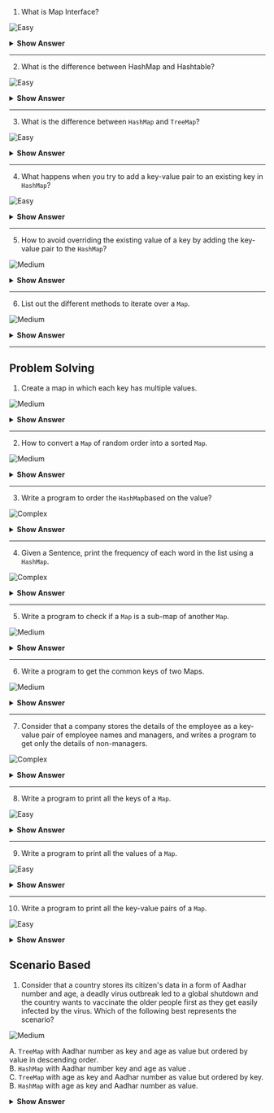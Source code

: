 1. What is Map Interface?

![Easy](https://github.com/revaturelabs/interviewquestions/blob/dev/ComplexityTags/simple%20(2).svg)

<details>
<summary><b>Show Answer</b></summary>
<blockquote>

- `Map` is an object that stores key and value pairs.
- `Map` doesn't store duplicate values and one key can have at most one value

</blockquote>

</details>

---

2. What is the difference between HashMap and Hashtable?

![Easy](https://github.com/revaturelabs/interviewquestions/blob/dev/ComplexityTags/simple%20(2).svg)

<details>

<summary><b>Show Answer</b></summary>

HashMap and Hashtable both are used to store data in key and value form. Both are using hashing technique to store unique keys.

|Sl.No|HashMap                |Hashtable                                         |
|-----|-----------------------|--------------------------------------------------|
| 01. |HashMap is **non synchronized**. It is not-thread safe and can't be shared between many threads without proper synchronization code.|Hashtable is **synchronized**. It is thread-safe and can be shared with many threads.|
| 02. |HashMap allows one null key and multiple null values.|Hashtable doesn't allow any null key or value.|
| 03. |HashMap is a new class introduced in JDK 1.2.|Hashtable is a legacy class.|
| 04. |HashMap is fast.       |Hashtable is slow.|
| 05. |HashMap is traversed by Iterator.    |Hashtable is traversed by Enumerator and Iterator.|
| 06. |HashMap<K, V> hm = new HashMap<K, V>() |Hashtable<K, V> ht = new Hashtable<K, V>()|

</details>

---
3. What is the difference between `HashMap` and `TreeMap`?
    
![Easy](https://github.com/revaturelabs/interviewquestions/blob/dev/ComplexityTags/simple%20(2).svg)

<details>

<summary><b>Show Answer</b></summary>


Java `HashMap` and `TreeMap` both are classes of the Java Collections framework. Java Map implementation usually acts as a bucketed hash table. When buckets get too large, they get transformed into nodes of TreeNodes, each structured similarly to those in java.util.TreeMap.

|HashMap                           |TreeMap                           |
|----------------------------------|----------------------------------|
|Java `HashMap` is a hashtable-based implementation of Map interface.|Java `TreeMap` is a Tree structure-based implementation of `Map` interface.|
|`HashMap` implements `Map`, Cloneable, and Serializable interface.|`TreeMap` implements NavigableMap, Cloneable, and Serializable interface.|
|`HashMap` allows a single null key and multiple null values.|`TreeMap` does not allow null keys but can have multiple null values.|
|`HashMap` allows heterogeneous elements because it does not perform sorting on keys.|`TreeMap` allows homogeneous values as a key because of sorting.|
|`HashMap` is faster than TreeMap because it provides constant-time performance that is O(1) for the basic operations like `get()` and `put()`.|`TreeMap` is slow in comparison to `HashMap` because it provides the performance of O(log(n)) for most operations like `add()`, `remove()` and `contains()`.|
|The `HashMap` class uses the `HashTable`.    |`TreeMap` internally uses a Red-Black tree, which is a self-balancing Binary Search Tree.|
|It uses the `equals()` method of the Object class to compare keys. The `equals()` method of the Map class overrides it.|It uses the `compareTo()` method to compare keys.|
|`HashMap` class contains only basic functions like `get()`, `put()`, `KeySet()`, etc. .|`TreeMap class` is rich in functionality, because it contains functions like: `tailMap()`, `firstKey()`, `lastKey()`, `pollFirstEntry()`,`pollLastEntry()`.|
|Order of elements  HashMap does not maintain any order.|The elements are sorted in natural order (ascending).|
|The HashMap should be used when we do not require key-value pair in sorted order.| The TreeMap should be used when we require key-value pair in sorted (ascending) order.|

</details>

---
4. What happens when you try to add a key-value pair to an existing key in `HashMap`?
    
![Easy](https://github.com/revaturelabs/interviewquestions/blob/dev/ComplexityTags/simple%20(2).svg)

<details>
<summary><b>Show Answer</b></summary>

> When you try to add a key-value pair to `HashMap` and the key already exists, it overrides the value.

``` java
import java.util.*;

public class ExistingKey {
    public static void main(String[] args) {
        
        HashMap<String,Integer> hm = new HashMap<>();
        hm.put("Krishna",1);
        System.out.println(hm.get("Krishna"));
        hm.put("Krishna",4);
        System.out.println(hm.get("Krishna"));
        
    }
}


```
> the output of the program is :
>1
>4
> the value for Krishna is overridden from 1 to 4.



</details>
    
---
5. How to avoid overriding the existing value of a key by adding the key-value pair to the `HashMap`?
    
![Medium](https://github.com/revaturelabs/interviewquestions/blob/dev/ComplexityTags/Medium%20(2).svg)



<details>
<summary><b>Show Answer</b></summary>

``` java
import java.util.*;

public class ExistingKey {
    public static void main(String[] args) {

        HashMap<String,Integer> hm = new HashMap<>();
        hm.put("Krishna",1);
        System.out.println(hm.get("Krishna"));
        hm.putIfAbsent("Krishna",4);
        System.out.println(hm.get("Krishna"));

    }
}



```

> the output of the program is :
>1
>1
> the value for Krishna is not overridden as `putIfAbsent` adds key and value, only if it doesn't exist previously.

</details>
    
  ---

6. List out the different methods to iterate over a `Map`.
    
![Medium](https://github.com/revaturelabs/interviewquestions/blob/dev/ComplexityTags/Medium%20(2).svg)



<details>
<summary><b>Show Answer</b></summary>
<blockquote>

- Collection view methods are used to view a `Map` as a Collection.
- they are the only means to iterate over a `Map`.

- `keySet`:  the set of keys in the `Map`.
- `values`: the Collection of values obtained from the `Map`.
- `entrySet`: the set of key-value pairs from a `Map`. 

</blockquote>
</details>

---
    
## Problem Solving

1. Create a map in which each key has multiple values.
    
![Medium](https://github.com/revaturelabs/interviewquestions/blob/dev/ComplexityTags/Medium%20(2).svg)



<details>
<summary><b>Show Answer</b></summary>

``` java

public class MultiMap {
    public static void main(String[] args) {
        Map<String, List<String >> Multimap = new HashMap<>();
        ArrayList<String> al = new ArrayList<>();
        al.add("Sheldon Cooper");
        al.add("Leslie Winkle");
        al.add("Barry Kripkie");

        Multimap.put("Theoreticl Physists",al );

    }
}


```
<details>
<summary><b>Explanation</b></summary>
<blockquote>

- A Map is created with keys as Strings and Values as `ArrayList<String>`.
- An `ArrayList` can store String objects.
- Since each key will be referenced to a single `ArrayList`, no conditions are violated.
</blockquote>
</details>

</details>

 ---

2. How to convert a `Map` of random order into a sorted  `Map`.
    
![Medium](https://github.com/revaturelabs/interviewquestions/blob/dev/ComplexityTags/Medium%20(2).svg)



<details>
<summary><b>Show Answer</b></summary>

``` java

public class OrderedMap {
    public static void main(String[] args) {
        HashMap<Integer,String> hm = new HashMap<>();
        hm.put(1,"Stephen Hawkins");
        hm.put(2,"Albert Einsten");
        hm.put(3,"Michel Faraday");
        hm.put(4,"Issac Newton");

        TreeMap<Integer,String > tm = new TreeMap<>(hm);
    }
}


```

<details>
<summary><b>Explanation</b></summary>

<blockquote>

- `HashMap` stores keys and values in random order, whereas `TreeMap` stores all the elements in sorted order.
- By creating a `TreeMap` and adding all the values of `HashMap` to `TreeMap` a sorted `Map` is created.

</blockquote>
</details>


</details>
    
  ---

3. Write a program to order the `HashMap`based on the value?
    
![Complex](https://github.com/revaturelabs/interviewquestions/blob/dev/ComplexityTags/Complex%20(2).svg)


<details>
<summary><b>Show Answer</b></summary>

``` java
public class ValueOrder {
    public static void main(String[] args) {
        HashMap<Integer,String> hm = new HashMap<>();
        hm.put(1,"Stephen Hawkins");
        hm.put(2,"Albert Einsten");
        hm.put(3,"Michel Faraday");
        hm.put(4,"Issac Newton");

        hm.entrySet().stream().sorted(Map.Entry.comparingByValue()).forEach(System.out::println);
    }
}



```



<details>

<summary><b>Explanation</b></summary>

<blockquote>

- A HashMap is created and the elements are sorted by value using aggregate functions.


</blockquote>


</details>
</details>
    
---

4. Given a Sentence, print the frequency of each word in the list using a `HashMap`.
    
![Complex](https://github.com/revaturelabs/interviewquestions/blob/dev/ComplexityTags/Complex%20(2).svg)

<details>

<summary><b>Show Answer</b></summary>

``` java
import java.util.*;

public class DistinctWords {
    public static void main(String[] args) {

        String sentence= "The world is full of obvious things, which nobody by any chance ever observes, I repeat nobody";
        String[] s = sentence.split(" ");
        HashMap<String,Integer> hm = new HashMap<>();

        for(String w: s)
        {
            Integer frequency = hm.get(w);
            if(frequency==null)
            {
                hm.put(w,1);
            }
            else {
                hm.put(w, frequency + 1);
            }
        }
        System.out.println(hm.size()+ " Distinct Words");
        System.out.println(hm);


    }
}


```

<details>
<summary><b>Explanation</b></summary>
<blockquote>

- A `String` array of the given string is created, if the words are new then a new key-value pair with word and frequency is added to the map and if the word already exists, then the frequency is increased by 1.

</blockquote>
</details>
</details>
    
---

5. Write a program to check if a `Map` is a sub-map of another `Map`.

![Medium](https://github.com/revaturelabs/interviewquestions/blob/dev/ComplexityTags/Medium%20(2).svg)


<details>

<summary><b>Show Answer</b></summary>

``` java
import java.util.*;

public class SubMap {
    public static void main(String[] args) {

        HashMap<String,Integer> Map1 = new HashMap<>();
        Map1.put("Jupiter",1);
        Map1.put("Saturn",2);
        Map1.put("Venus",3);
        HashMap<String,Integer> Map2 = new HashMap<>();
        Map2.put("Jupiter",1);
        Map2.put("Saturn",2);
        System.out.println(Map1.entrySet().containsAll(Map2.entrySet()));


    }
}


```

<details>
<summary><b>Explanation</b></summary>
<blockquote>

- `entrySet()` gets all the key and value pairs to form the `Map` and `containsAll(Collection)` returns true if Map1 contains all the key-value pairs of Map2.

</blockquote>
</details>


</details>
    
---

6. Write a program to get the common keys of two Maps.
    
![Medium](https://github.com/revaturelabs/interviewquestions/blob/dev/ComplexityTags/Medium%20(2).svg)



<details>
<summary><b>Show Answer</b></summary>

``` java

import java.util.*;

public class CommonKeys {
    public static void main(String[] args) {

        HashMap<String,Integer> Map1 = new HashMap<>();
        Map1.put("Jupiter",1);
        Map1.put("Saturn",2);
        Map1.put("Venus",3);
        HashMap<String,Integer> Map2 = new HashMap<>();
        Map2.put("Jupiter",1);
        Map2.put("Saturn",2);
        HashMap<String ,Integer> CommonKeys = new HashMap<>(Map1);
        CommonKeys.entrySet().retainAll(Map2.entrySet());
        System.out.println(CommonKeys.keySet());


    }
}



``` 

<details>
<summary><b>Explanation</b></summary>

- A new `HashMap` CommonKeys` is created to avoid changing the existing HashMaps and `retainAll()` methods to give the intersection of two Maps. 


</details>

</details>
    
 ---

7. Consider that a company stores the details of the employee as a key-value pair of employee names and managers, and writes a program to get only the details of non-managers.
    
    
![Complex](https://github.com/revaturelabs/interviewquestions/blob/dev/ComplexityTags/Complex%20(2).svg)

<details>
<summary><b>Show Answer</b></summary>

``` java
import java.util.*;

public class Employee {
    public static void main(String[] args) {

        HashMap<String,String> Employees = new HashMap<>();
        Employees.put("Dwight", "Michel");
        Employees.put("Jim","Michel");
        Employees.put("Michel","Jan");
        HashSet<String> NonManagers = new HashSet<>(Employees.keySet());
        NonManagers.removeAll(Employees.values());
        System.out.println(NonManagers);

    }
}



```

<details>
<summary><b>Explanation</b></summary>
<blockquote>

- Employees contain employee name as key and manager name as value
- a `HashSet` is created with all the employee names
- from the hash set all the manager names are removed by get the manager names from `Employee.values()`.
- `removeAll()` method deletes all the values from the list that are present in a specific collection.



</blockquote>
</details>
</details>
    
    
---

8. Write a program to print all the keys of a `Map`.
    
![Easy](https://github.com/revaturelabs/interviewquestions/blob/dev/ComplexityTags/simple%20(2).svg)

<details>
<summary><b>Show Answer</b></summary>

``` java
import java.util.*;

public class Employee {
    public static void main(String[] args) {

        HashMap<String,String> Employees = new HashMap<>();
        Employees.put("Dwight", "Michel");
        Employees.put("Jim","Michel");
        Employees.put("Michel","Jan");
        for( String s: Employees.keySet()){
            System.out.println(s);
        }

    }
}

```

<details>
<summary><b>Explanation</b></summary>
<blockquote>

- `keySet()` returns all the keys of a `Map`. 
</blockquote>
</details>
</details>
    
---

9. Write a program to print all the values of a `Map`.
    
![Easy](https://github.com/revaturelabs/interviewquestions/blob/dev/ComplexityTags/simple%20(2).svg)

<details>
<summary><b>Show Answer</b></summary>

``` java
import java.util.*;

public class Employee {
    public static void main(String[] args) {

        HashMap<String,String> Employees = new HashMap<>();
        Employees.put("Dwight", "Michel");
        Employees.put("Jim","Michel");
        Employees.put("Michel","Jan");
        for( String s: Employees.values()){
            System.out.println(s);
        }

    }
}

```

<details>
<summary><b>Explanation</b></summary>
<blockquote>

- `values(?)` returns all the values of a `Map`. 
</blockquote>
</details>
</details>
    
 ---

10. Write a program to print all the key-value pairs of a `Map`.
    
![Easy](https://github.com/revaturelabs/interviewquestions/blob/dev/ComplexityTags/simple%20(2).svg)

<details>
<summary><b>Show Answer</b></summary>

``` java
import java.util.*;

public class Employee {
    public static void main(String[] args) {

        HashMap<String,String> Employees = new HashMap<>();
        Employees.put("Dwight", "Michel");
        Employees.put("Jim","Michel");
        Employees.put("Michel","Jan");

        for( Map.Entry<String,String> emp : Employees.entrySet()){
            System.out.println(emp.getKey()+": "+emp.getValue());
        }

    }
}

```

<details>
<summary><b>Explanation</b></summary>
<blockquote>

- `entrySet()` returns all the key and value pairs of a `Map` and `get key` and `getValue` are used to get keys and values individually from an `entrySet`. 
</blockquote>
</details>
</details>



## Scenario Based

1. Consider that a country stores its citizen's data in a form of Aadhar number and age, a deadly virus outbreak led to a global shutdown and the country wants to vaccinate the older people first as they get easily infected by the virus. Which of the following best represents the scenario?
    
![Medium](https://github.com/revaturelabs/interviewquestions/blob/dev/ComplexityTags/Medium%20(2).svg)

A. `TreeMap` with Aadhar number as key and age as value but ordered by value in descending order.<br>
B. `HashMap` with Aadhar number key and age as value .<br>
C. `TreeMap` with age as key and Aadhar number as value but ordered by key.<br>
B. `HashMap` with age as key and Aadhar number as value.<br>

<details>
<summary><b>Show Answer</b></summary>

> A
    
<details>
<summary><b>Explanation</b></summary>

> `TreeMap` orders elements in a certain order and many people can be of the same age but everyone has a unique Aadhar number and by ordering them in descending order the people with high age will come first in the list.

</details>

</details>





